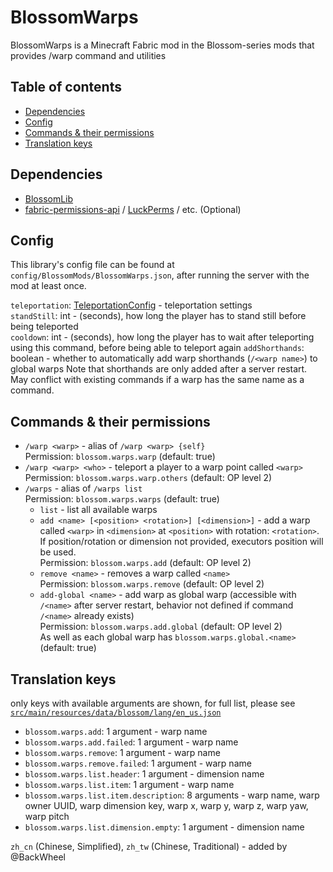 # BlossomWarps

BlossomWarps is a Minecraft Fabric mod in the Blossom-series mods that provides /warp command and utilities

## Table of contents

- [Dependencies](#dependencies)
- [Config](#config)
- [Commands & their permissions](#commands--their-permissions)
- [Translation keys](#translation-keys)

## Dependencies

* [BlossomLib](https://github.com/BlossomMods/BlossomLib)
* [fabric-permissions-api](https://github.com/lucko/fabric-permissions-api) / [LuckPerms](https://luckperms.net/) /
  etc. (Optional)

## Config

This library's config file can be found at `config/BlossomMods/BlossomWarps.json`, after running the server with
the mod at least once.

`teleportation`: [TeleportationConfig](https://github.com/BlossomMods/BlossomLib/blob/main/README.md#teleportationconfig) - 
  teleportation settings  
`standStill`: int - (seconds), how long the player has to stand still before being teleported  
`cooldown`: int - (seconds), how long the player has to wait after teleporting using this command, before
  being able to teleport again
`addShorthands`: boolean - whether to automatically add warp shorthands (`/<warp name>`) to global warps
  Note that shorthands are only added after a server restart. May conflict with existing commands if a
  warp has the same name as a command.

## Commands & their permissions

- `/warp <warp>` - alias of `/warp <warp> {self}`  
  Permission: `blossom.warps.warp` (default: true)
- `/warp <warp> <who>` - teleport a player to a warp point called `<warp>`  
  Permission: `blossom.warps.warp.others` (default: OP level 2)
- `/warps` - alias of `/warps list`  
  Permission: `blossom.warps.warps` (default: true)
  - `list` - list all available warps
  - `add <name> [<position> <rotation>] [<dimension>]` - add a warp called `<warp>` in `<dimension>` at `<position>`
    with rotation: `<rotation>`. If position/rotation or dimension not provided, executors position will be used.  
    Permission: `blossom.warps.add` (default: OP level 2)
  - `remove <name>` - removes a warp called `<name>`  
    Permission: `blossom.warps.remove` (default: OP level 2)
  - `add-global <name>` - add warp as global warp (accessible with `/<name>` after server restart, behavior not defined
    if command `/<name>` already exists)  
    Permission: `blossom.warps.add.global` (default: OP level 2)  
    As well as each global warp has `blossom.warps.global.<name>` (default: true)

## Translation keys
only keys with available arguments are shown, for full list, please see
[`src/main/resources/data/blossom/lang/en_us.json`](src/main/resources/data/blossom/lang/en_us.json)

- `blossom.warps.add`: 1 argument - warp name
- `blossom.warps.add.failed`: 1 argument - warp name
- `blossom.warps.remove`: 1 argument - warp name
- `blossom.warps.remove.failed`: 1 argument - warp name
- `blossom.warps.list.header`: 1 argument - dimension name
- `blossom.warps.list.item`: 1 argument - warp name
- `blossom.warps.list.item.description`: 8 arguments - warp name, warp owner UUID, warp dimension key, warp x, warp y,
  warp z, warp yaw, warp pitch
- `blossom.warps.list.dimension.empty`: 1 argument - dimension name

`zh_cn` (Chinese, Simplified), `zh_tw` (Chinese, Traditional) - added by @BackWheel
